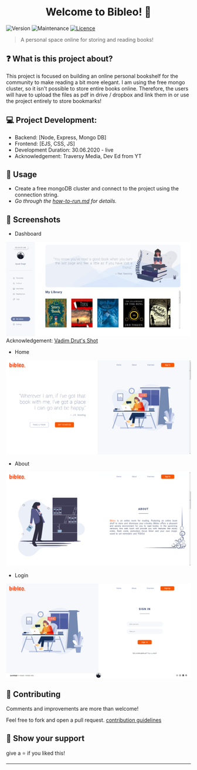 <h1 align="center">Welcome to Bibleo! 👋</h1>
<p>
  <img alt="Version" src="https://img.shields.io/badge/version-1.0.0-blue.svg?cacheSeconds=2592000" />
  <img alt="Maintenance" src="https://img.shields.io/badge/Maintained-yes-blue.svg" />
  <a href="https://github.com/singhayushh/project_Bookmarks/blob/master/LICENSE" target="_blank">
    <img alt="Licence" src="https://img.shields.io/badge/License-Apache%202.0-blue.svg" />
  </a>
</p>

> A personal space online for storing and reading books!

## ❓ What is this project about?

This project is focused on building an online personal bookshelf for the community to make reading a bit more elegant. I am using the free mongo cluster, so it isn't possible to store entire books online. Therefore, the users will have to upload the files as pdf in drive / dropbox and link them in or use the project entirely to store bookmarks!

## 💻 Project Development:
  - Backend: [Node, Express, Mongo DB]
  - Frontend: [EJS, CSS, JS]
  - Development Duration: 30.06.2020 - live
  - Acknowledgement: Traversy Media, Dev Ed from YT

## 📜 Usage
- Create a free mongoDB cluster and connect to the project using the connection string.
- *Go through the [how-to-run.md](https://github.com/singhayushh/project_Bookmarks/blob/master/how-to-run.md) for details.*


## 📸 Screenshots

* Dashboard

![Dashboard](./views/resources/img/dashboard-screen.png)
  Acknowledgement: [Vadim Drut's Shot](https://dribbble.com/shots/10980760-Book-Library-page)

* Home

![Home](./views/resources/img/home-screen.png)

* About

![About](./views/resources/img/about-screen.png)

* Login

![Login](./views/resources/img/login-screen.png)

## 🤝 Contributing
Comments and improvements are more than welcome!

Feel free to fork and open a pull request. [contribution guidelines](https://github.com/singhayushh/project_Bookmarks/blob/master/contributing.md)

## 🙌 Show your support

give a ⭐️ if you liked this!

<hr>
